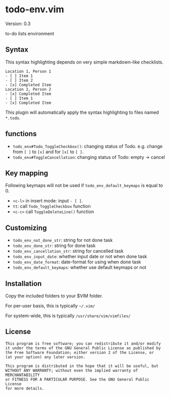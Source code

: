 # todo-env.vim
Version: 0.3

to-do lists environment

## Syntax
This syntax highlighting depends on very simple markdown-like checklists.

```
Location 1, Person 1
- [ ] Item 1
- [ ] Item 2
- [x] Completed Item
Location 2, Person 2
- [x] Completed Item
- [ ] Item 1
- [x] Completed Item
```

This plugin will automatically apply the syntax highlighting to files named `*.todo`.

## functions
* `todo_env#Todo_ToggleCheckbox()`: changing status of Todo.
    e.g. change from `[ ]` to `[x]` and for `[x]` to `[ ]`.
* `todo_env#ToggleCancellation`: changing status of Todo: empty -> cancel

## Key mapping
Following keymaps will not be used if `todo_env_default_keymaps` is equal to 0.
* `<c-l>` in insert mode: input `- [ ]`.
* `tt`: call `Todo_ToggleCheckbox` function
* `<c-c>` call `ToggleDeleteLine()` function

## Customizing

* `todo_env_not_done_str`: string for not done task
* `todo_env_done_str`:    string for done task
* `todo_env_cancellation_str`: string for cancelled task
* `todo_env_input_date`: whether input date or not when done task
* `todo_env_date_format`: date-format for using when done task
* `todo_env_default_keymaps`: whether use default keymaps or not

## Installation
Copy the included folders to your $VIM folder.

For per-user basis, this is typically `~/.vim/`

For system-wide, this is typically `/usr/share/vim/vimfiles/`

## License

    This program is free software; you can redistribute it and/or modify
    it under the terms of the GNU General Public License as published by
    the Free Software Foundation; either version 2 of the License, or
    (at your option) any later version.

    This program is distributed in the hope that it will be useful, but
    WITHOUT ANY WARRANTY; without even the implied warranty of MERCHANTABILITY
    or FITNESS FOR A PARTICULAR PURPOSE. See the GNU General Public License
    for more details.

